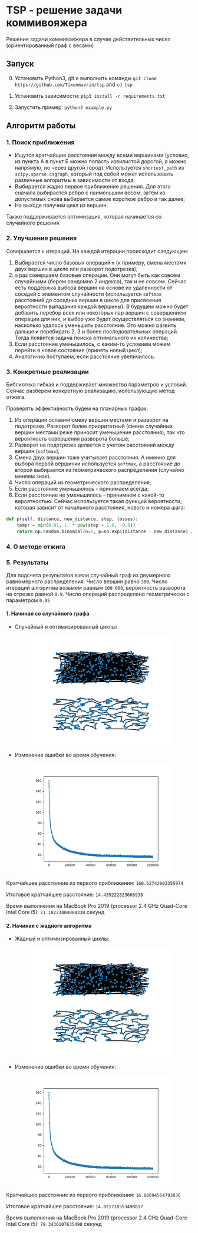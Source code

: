 # TSP - решение задачи коммивояжера

Решение задачи коммивояжера в случае действительных чисел (ориентированный граф с весами)

## Запуск

0. Установить Python3, git и выполнить команды `git clone https://github.com/Tixonmavrin/tsp` and `cd tsp`

1. Установить зависимости:
`pip3 install -r requirements.txt`

3. Запустить пример:
`python3 example.py`

## Алгоритм работы

### 1. Поиск приближения

- Ищутся кратчайщие расстояния между всеми вершинами (условно, из пункта А в пункт Б можно попасть извилистой дорогой, а можно напрямую, но через другой город). Используется `shortest_path` из `scipy.sparse.csgraph`, который под собой может использовать различные алгоритмы в зависимости от входа;
- Выбирается жадно первое приближение решения. Для этого сначала выбирается ребро с наименьшим весом, затем из допустимых снова выбирается самое короткое ребро и так далее;
- На выходе получим цикл из вершин.

Также поддерживается оптимизация, которая начинается со случайного решения.

### 2. Улучшение решения
Совершается `n` итераций. На каждой итерации происходит следующее:
1. Выбирается число базовых операций `m` (к примеру, смена местами двух вершин в цикле или разворот подотрезка);
2. `m` раз совершаем базовые операции. Они могут быть как совсем случайными (берем рандомно 2 индекса), так и не совсем. Сейчас есть поддержка выбора вершин на основе их удаленности от соседей с элементом случайности (используется `softmax` расстояний до соседних вершин в цикле для присвоения вероятности выпадания каждой вершины). В будущем можно будет добавить перебор всех или некоторых пар вершин с совершением операции для них, и выбор уже будет осуществляться со знанием, насколько удалось уменьшить расстояние. Это можно развить дальше и перебирать 2, 3 и более последовательных операций. Тогда появится задача поиска оптимального их количества;
3. Если расстояние уменьшилось, с каким-то условием можем перейти в новое состояние (принять новый цикл);
4. Аналогично поступаем, если расстояние увеличилось.

### 3. Конкретные реализации

Библиотека гибкая и поддерживает множество параметров и условий. Сейчас разберем конкретную реализацию, использующую метод отжига. 

Проверять эффективность будем на планарных графах. 

1. Из операций оставим смену вершин местами и разворот на подотрезке. Разворот более приоритетный (смена случайных вершин местами реже приносит уменьшение расстояния), так что вероятность совершения разворота больше;
2. Разворот на подотрезке делается с учетом расстояний между вершин (`softmax`);
3. Смена двух вершин тоже учитывает расстояния. А именно для выбора первой вершинки используется `softmax`, а расстояние до второй выбирается из геометрического распределения (случайно меняем знак). 
4. Число операций из геометрического распределения;
5. Если расстояние уменьшилось - принимаем всегда;
6. Если расстояние не уменьшилось - принимаем с какой-то вероятностью. Сейчас используется такая функций вероятности, которая зависит от начального расстояния, нового и номера шага:

```python
def p(self, distance, new_distance, step, losses):
    tempr = min(0.01, 1. * pow(step + 1.0, -0.5))
    return np.random.binomial(n=1, p=np.exp((distance - new_distance) / tempr))
```

### 4. О методе отжига

### 5. Результаты

Для подсчета результатов взяли случайный граф из двумерного равномерного распределения. Число вершин равно `300`.
Число итераций алгоритма возьмем равным `100 000`, вероятность разворота на отрезке равной `0.9`. Число операций распределено геометрически с параметром `0.95`

#### 1. Начиная со случайного графа

- Случайный и оптимизированный циклы:
<p align="center"><img src="images/cycle_optimization_random.png" alt="Случайный и оптимизированный циклы"  width="400"/></p>

- Изменение ошибки во время обучения:
<p align="center"><img src="images/loss_random.png" alt="Loss, начиная со случайного цикла"  width="400"/></p>

Кратчайшее расстояние из первого приближения: `160.52742003355974`

Итоговое кратчайшее расстояние: `14.439222823666938`

Время выполнения на MacBook Pro 2019 (processor 2.4 GHz Quad-Core Intel Core i5): `71.18223404884338` секунд


#### 2. Начиная с жадного алгоритма

- Жадный и оптимизированный циклы:
<p align="center"><img src="images/cycle_optimization_random.png" alt="Случайный и оптимизированный циклы"  width="400"/></p>

- Изменение ошибки во время обучения:
<p align="center"><img src="images/loss_random.png" alt="Loss, начиная с жадного цикла"  width="400"/></p>

Кратчайшее расстояние из первого приближения: `16.88694564793836`

Итоговое кратчайшее расстояние: `14.021738553498817`

Время выполнения на MacBook Pro 2019 (processor 2.4 GHz Quad-Core Intel Core i5): `79.3436107635498` секунд